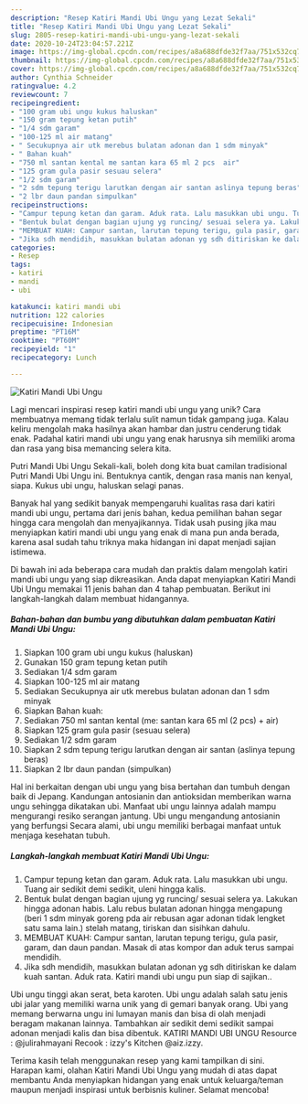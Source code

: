 ```yaml
---
description: "Resep Katiri Mandi Ubi Ungu yang Lezat Sekali"
title: "Resep Katiri Mandi Ubi Ungu yang Lezat Sekali"
slug: 2805-resep-katiri-mandi-ubi-ungu-yang-lezat-sekali
date: 2020-10-24T23:04:57.221Z
image: https://img-global.cpcdn.com/recipes/a8a688dfde32f7aa/751x532cq70/katiri-mandi-ubi-ungu-foto-resep-utama.jpg
thumbnail: https://img-global.cpcdn.com/recipes/a8a688dfde32f7aa/751x532cq70/katiri-mandi-ubi-ungu-foto-resep-utama.jpg
cover: https://img-global.cpcdn.com/recipes/a8a688dfde32f7aa/751x532cq70/katiri-mandi-ubi-ungu-foto-resep-utama.jpg
author: Cynthia Schneider
ratingvalue: 4.2
reviewcount: 7
recipeingredient:
- "100 gram ubi ungu kukus haluskan"
- "150 gram tepung ketan putih"
- "1/4 sdm garam"
- "100-125 ml air matang"
- " Secukupnya air utk merebus bulatan adonan dan 1 sdm minyak"
- " Bahan kuah"
- "750 ml santan kental me santan kara 65 ml 2 pcs  air"
- "125 gram gula pasir sesuau selera"
- "1/2 sdm garam"
- "2 sdm tepung terigu larutkan dengan air santan aslinya tepung beras"
- "2 lbr daun pandan simpulkan"
recipeinstructions:
- "Campur tepung ketan dan garam. Aduk rata. Lalu masukkan ubi ungu. Tuang air sedikit demi sedikit, uleni hingga kalis."
- "Bentuk bulat dengan bagian ujung yg runcing/ sesuai selera ya. Lakukan hingga adonan habis. Lalu rebus bulatan adonan hingga mengapung (beri 1 sdm minyak goreng pda air rebusan agar adonan tidak lengket satu sama lain.) stelah matang, tiriskan dan sisihkan dahulu."
- "MEMBUAT KUAH: Campur santan, larutan tepung terigu, gula pasir, garam, dan daun pandan. Masak di atas kompor dan aduk terus sampai mendidih."
- "Jika sdh mendidih, masukkan bulatan adonan yg sdh ditiriskan ke dalam kuah santan. Aduk rata. Katiri mandi ubi ungu pun siap di sajikan.."
categories:
- Resep
tags:
- katiri
- mandi
- ubi

katakunci: katiri mandi ubi 
nutrition: 122 calories
recipecuisine: Indonesian
preptime: "PT16M"
cooktime: "PT60M"
recipeyield: "1"
recipecategory: Lunch

---
```



![Katiri Mandi Ubi Ungu](https://img-global.cpcdn.com/recipes/a8a688dfde32f7aa/751x532cq70/katiri-mandi-ubi-ungu-foto-resep-utama.jpg)

Lagi mencari inspirasi resep katiri mandi ubi ungu yang unik? Cara membuatnya memang tidak terlalu sulit namun tidak gampang juga. Kalau keliru mengolah maka hasilnya akan hambar dan justru cenderung tidak enak. Padahal katiri mandi ubi ungu yang enak harusnya sih memiliki aroma dan rasa yang bisa memancing selera kita.

Putri Mandi Ubi Ungu Sekali-kali, boleh dong kita buat camilan tradisional Putri Mandi Ubi Ungu ini. Bentuknya cantik, dengan rasa manis nan kenyal, siapa. Kukus ubi ungu, haluskan selagi panas.

Banyak hal yang sedikit banyak mempengaruhi kualitas rasa dari katiri mandi ubi ungu, pertama dari jenis bahan, kedua pemilihan bahan segar hingga cara mengolah dan menyajikannya. Tidak usah pusing jika mau menyiapkan katiri mandi ubi ungu yang enak di mana pun anda berada, karena asal sudah tahu triknya maka hidangan ini dapat menjadi sajian istimewa.


Di bawah ini ada beberapa cara mudah dan praktis dalam mengolah katiri mandi ubi ungu yang siap dikreasikan. Anda dapat menyiapkan Katiri Mandi Ubi Ungu memakai 11 jenis bahan dan 4 tahap pembuatan. Berikut ini langkah-langkah dalam membuat hidangannya.

<!--inarticleads1-->

##### Bahan-bahan dan bumbu yang dibutuhkan dalam pembuatan Katiri Mandi Ubi Ungu:

1. Siapkan 100 gram ubi ungu kukus (haluskan)
1. Gunakan 150 gram tepung ketan putih
1. Sediakan 1/4 sdm garam
1. Siapkan 100-125 ml air matang
1. Sediakan  Secukupnya air utk merebus bulatan adonan dan 1 sdm minyak
1. Siapkan  Bahan kuah:
1. Sediakan 750 ml santan kental (me: santan kara 65 ml (2 pcs) + air)
1. Siapkan 125 gram gula pasir (sesuau selera)
1. Sediakan 1/2 sdm garam
1. Siapkan 2 sdm tepung terigu larutkan dengan air santan (aslinya tepung beras)
1. Siapkan 2 lbr daun pandan (simpulkan)


Hal ini berkaitan dengan ubi ungu yang bisa bertahan dan tumbuh dengan baik di Jepang. Kandungan antosianin dan antioksidan memberikan warna ungu sehingga dikatakan ubi. Manfaat ubi ungu lainnya adalah mampu mengurangi resiko serangan jantung. Ubi ungu mengandung antosianin yang berfungsi Secara alami, ubi ungu memiliki berbagai manfaat untuk menjaga kesehatan tubuh. 

<!--inarticleads2-->

##### Langkah-langkah membuat Katiri Mandi Ubi Ungu:

1. Campur tepung ketan dan garam. Aduk rata. Lalu masukkan ubi ungu. Tuang air sedikit demi sedikit, uleni hingga kalis.
1. Bentuk bulat dengan bagian ujung yg runcing/ sesuai selera ya. Lakukan hingga adonan habis. Lalu rebus bulatan adonan hingga mengapung (beri 1 sdm minyak goreng pda air rebusan agar adonan tidak lengket satu sama lain.) stelah matang, tiriskan dan sisihkan dahulu.
1. MEMBUAT KUAH: Campur santan, larutan tepung terigu, gula pasir, garam, dan daun pandan. Masak di atas kompor dan aduk terus sampai mendidih.
1. Jika sdh mendidih, masukkan bulatan adonan yg sdh ditiriskan ke dalam kuah santan. Aduk rata. Katiri mandi ubi ungu pun siap di sajikan..


Ubi ungu tinggi akan serat, beta karoten. Ubi ungu adalah salah satu jenis ubi jalar yang memiliki warna unik yang di gemari banyak orang. Ubi yang memang berwarna ungu ini lumayan manis dan bisa di olah menjadi beragam makanan lainnya. Tambahkan air sedikit demi sedikit sampai adonan menjadi kalis dan bisa dibentuk. KATIRI MANDI UBI UNGU Resource : @julirahmayani Recook : izzy&#39;s Kitchen @aiz.izzy. 

Terima kasih telah menggunakan resep yang kami tampilkan di sini. Harapan kami, olahan Katiri Mandi Ubi Ungu yang mudah di atas dapat membantu Anda menyiapkan hidangan yang enak untuk keluarga/teman maupun menjadi inspirasi untuk berbisnis kuliner. Selamat mencoba!

